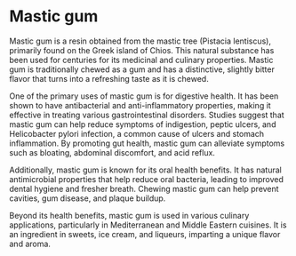 [//]: # (source: gpt-40)

# Mastic gum

Mastic gum is a resin obtained from the mastic tree (Pistacia lentiscus), primarily found on the Greek island of Chios. This natural substance has been used for centuries for its medicinal and culinary properties. Mastic gum is traditionally chewed as a gum and has a distinctive, slightly bitter flavor that turns into a refreshing taste as it is chewed.

One of the primary uses of mastic gum is for digestive health. It has been shown to have antibacterial and anti-inflammatory properties, making it effective in treating various gastrointestinal disorders. Studies suggest that mastic gum can help reduce symptoms of indigestion, peptic ulcers, and Helicobacter pylori infection, a common cause of ulcers and stomach inflammation. By promoting gut health, mastic gum can alleviate symptoms such as bloating, abdominal discomfort, and acid reflux.

Additionally, mastic gum is known for its oral health benefits. It has natural antimicrobial properties that help reduce oral bacteria, leading to improved dental hygiene and fresher breath. Chewing mastic gum can help prevent cavities, gum disease, and plaque buildup. 

Beyond its health benefits, mastic gum is used in various culinary applications, particularly in Mediterranean and Middle Eastern cuisines. It is an ingredient in sweets, ice cream, and liqueurs, imparting a unique flavor and aroma.
